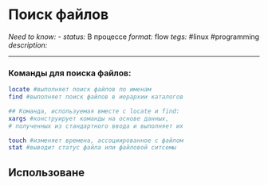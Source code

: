 # Поиск файлов
*Need to know:* -
*status:* В процессе
*format:* flow
*tegs:* #linux #programming
*description:*

---
### Команды для поиска файлов:
```bash
locate #выполняет поиск файлов по именам
find #выполняет поиск файлов в иерархии каталогов

## Команда, используемая вместе с locate и find:
xargs #конструирует команды на основе данных, 
# полученных из стандартного ввода и выполняет их

touch #изменяет времена, ассоциированное с файлом
stat #выводит статус файла или файловой ситсемы
```

## Использоване